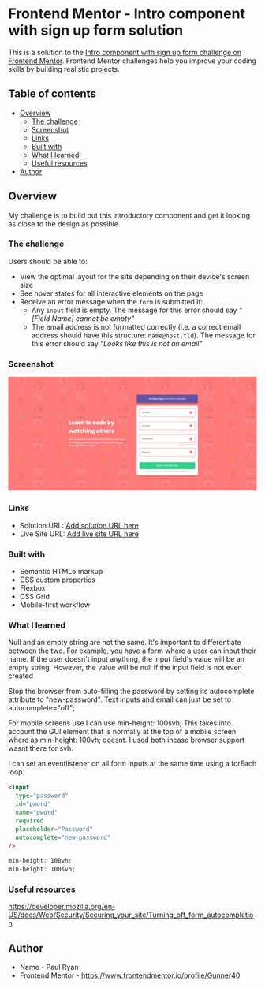 # Frontend Mentor - Intro component with sign up form solution

This is a solution to the [Intro component with sign up form challenge on Frontend Mentor](https://www.frontendmentor.io/challenges/intro-component-with-signup-form-5cf91bd49edda32581d28fd1). Frontend Mentor challenges help you improve your coding skills by building realistic projects.

## Table of contents

- [Overview](#overview)
  - [The challenge](#the-challenge)
  - [Screenshot](#screenshot)
  - [Links](#links)
  - [Built with](#built-with)
  - [What I learned](#what-i-learned)
  - [Useful resources](#useful-resources)
- [Author](#author)

## Overview

My challenge is to build out this introductory component and get it looking as close to the design as possible.

### The challenge

Users should be able to:

- View the optimal layout for the site depending on their device's screen size
- See hover states for all interactive elements on the page
- Receive an error message when the `form` is submitted if:
  - Any `input` field is empty. The message for this error should say _"[Field Name] cannot be empty"_
  - The email address is not formatted correctly (i.e. a correct email address should have this structure: `name@host.tld`). The message for this error should say _"Looks like this is not an email"_

### Screenshot

![](./Screenshot-Intro-component-with-sign-up-form.png)

### Links

- Solution URL: [Add solution URL here](https://your-solution-url.com)
- Live Site URL: [Add live site URL here](https://your-live-site-url.com)

### Built with

- Semantic HTML5 markup
- CSS custom properties
- Flexbox
- CSS Grid
- Mobile-first workflow

### What I learned

Null and an empty string are not the same. It's important to differentiate between the two. For example, you have a form where a user can input their name. If the user doesn't input anything, the input field's value will be an empty string. However, the value will be null if the input field is not even created

Stop the browser from auto-filling the password by setting its autocomplete attribute to "new-password". Text inputs and email can just be set to autocomplete="off";

For mobile screens use I can use min-height: 100svh; This takes into account the GUI element that is normally at the top of a mobile screen where as min-height: 100vh; doesnt. I used both incase browser support wasnt there for svh.

I can set an eventlistener on all form inputs at the same time using a forEach loop.

```html
<input
  type="password"
  id="pword"
  name="pword"
  required
  placeholder="Password"
  autocomplete="new-password"
/>
```

```css
min-height: 100vh;
min-height: 100svh;
```

### Useful resources

https://developer.mozilla.org/en-US/docs/Web/Security/Securing_your_site/Turning_off_form_autocompletion

## Author

- Name - Paul Ryan
- Frontend Mentor - https://www.frontendmentor.io/profile/Gunner40

